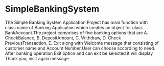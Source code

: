 # SimpleBankingSystem
The Simple Banking System Application Project has  main function with class name of Banking Application which creates an object for class BankAccount.The project comprises of five banking options that are A. CheckBalance, B. DepositAmount, C. Withdraw, D. Check PreviousTransaction, E. Exit along with Welcome message that consisting of customer name and Account Number.User can choose according to need. After banking operation Exit option and can exit be selected it will display Thank you, visit again message

